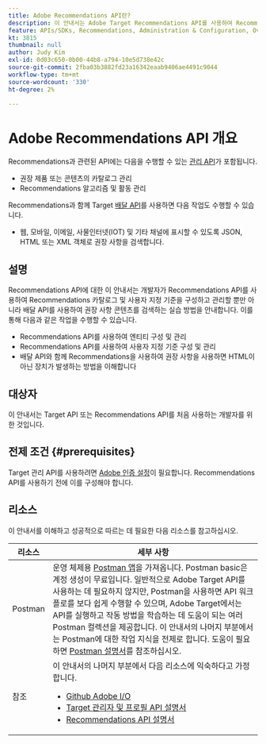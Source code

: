 ```yaml
---
title: Adobe Recommendations API란?
description: 이 안내서는 Adobe Target Recommendations API를 사용하여 Recommendations 카탈로그 및 사용자 지정 기준을 구성하고 관리할 뿐만 아니라 배달 API를 사용하여 권장 사항 콘텐츠를 검색하는 실습 방법을 개발자에게 안내합니다.
feature: APIs/SDKs, Recommendations, Administration & Configuration, Overview
kt: 3815
thumbnail: null
author: Judy Kim
exl-id: 0d03c650-0b00-44b8-a794-10e5d738e42c
source-git-commit: 2fba03b3882fd23a16342eaab9406ae4491c9044
workflow-type: tm+mt
source-wordcount: '330'
ht-degree: 2%

---
```


# Adobe Recommendations API 개요

Recommendations과 관련된 API에는 다음을 수행할 수 있는 [관리 API](../../before-administer/target-api-overview.md)가 포함됩니다.

* 권장 제품 또는 콘텐츠의 카탈로그 관리
* Recommendations 알고리즘 및 활동 관리

Recommendations과 함께 Target [배달 API](../../implement/delivery-api/overview.md)를 사용하면 다음 작업도 수행할 수 있습니다.

* 웹, 모바일, 이메일, 사물인터넷(IOT) 및 기타 채널에 표시할 수 있도록 JSON, HTML 또는 XML 객체로 권장 사항을 검색합니다.

## 설명

Recommendations API에 대한 이 안내서는 개발자가 Recommendations API를 사용하여 Recommendations 카탈로그 및 사용자 지정 기준을 구성하고 관리할 뿐만 아니라 배달 API를 사용하여 권장 사항 콘텐츠를 검색하는 실습 방법을 안내합니다. 이를 통해 다음과 같은 작업을 수행할 수 있습니다.

* Recommendations API를 사용하여 엔티티 구성 및 관리
* Recommendations API를 사용하여 사용자 지정 기준 구성 및 관리
* 배달 API와 함께 Recommendations을 사용하여 권장 사항을 사용하면 HTML이 아닌 장치가 발생하는 방법을 이해합니다

## 대상자

이 안내서는 Target API 또는 Recommendations API를 처음 사용하는 개발자를 위한 것입니다.

## 전제 조건 {#prerequisites}

Target 관리 API를 사용하려면 [Adobe 인증 설정](../configure-authentication.md)이 필요합니다. Recommendations API를 사용하기 전에 이를 구성해야 합니다.

## 리소스

이 안내서를 이해하고 성공적으로 따르는 데 필요한 다음 리소스를 참고하십시오.

| 리소스 | 세부 사항 |
| --- | --- |
| Postman | 운영 체제용 [Postman 앱](https://www.postman.com/downloads/)을 가져옵니다. Postman basic은 계정 생성이 무료입니다. 일반적으로 Adobe Target API를 사용하는 데 필요하지 않지만, Postman을 사용하면 API 워크플로를 보다 쉽게 수행할 수 있으며, Adobe Target에서는 API를 실행하고 작동 방법을 학습하는 데 도움이 되는 여러 Postman 컬렉션을 제공합니다. 이 안내서의 나머지 부분에서는 Postman에 대한 작업 지식을 전제로 합니다. 도움이 필요하면 [Postman 설명서](https://learning.getpostman.com/)를 참조하십시오. |
| 참조 | 이 안내서의 나머지 부분에서 다음 리소스에 익숙하다고 가정합니다.<UL><li>[Github Adobe I/O](https://github.com/adobeio)</li><li>[Target 관리자 및 프로필 API 설명서](../../administer/admin-api/admin-api-overview-new.md)</li><li>[Recommendations API 설명서](https://developer.adobe.com/target/administer/recommendations-api/)</li></UL> |
